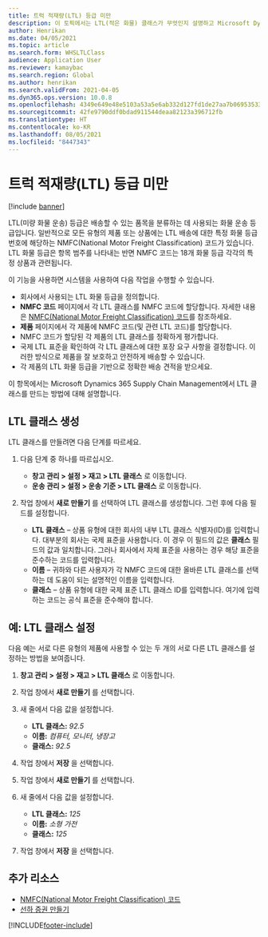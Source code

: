 ```yaml
---
title: 트럭 적재량(LTL) 등급 미만
description: 이 토픽에서는 LTL(적은 화물) 클래스가 무엇인지 설명하고 Microsoft Dynamics 365 Supply Chain Management에서 이를 설정하는 방법을 설명합니다.
author: Henrikan
ms.date: 04/05/2021
ms.topic: article
ms.search.form: WHSLTLClass
audience: Application User
ms.reviewer: kamaybac
ms.search.region: Global
ms.author: henrikan
ms.search.validFrom: 2021-04-05
ms.dyn365.ops.version: 10.0.8
ms.openlocfilehash: 4349e649e48e5103a53a5e6ab332d127fd1de27aa7b06953533198d3928d250a
ms.sourcegitcommit: 42fe9790ddf0bdad911544deaa82123a396712fb
ms.translationtype: HT
ms.contentlocale: ko-KR
ms.lasthandoff: 08/05/2021
ms.locfileid: "8447343"
---
```

# <a name="less-than-truckload-ltl-classes"></a>트럭 적재량(LTL) 등급 미만

[!include [banner](../includes/banner.md)]

LTL(미량 화물 운송) 등급은 배송할 수 있는 품목을 분류하는 데 사용되는 화물 운송 등급입니다. 일반적으로 모든 유형의 제품 또는 상품에는 LTL 배송에 대한 특정 화물 등급 번호에 해당하는 NMFC(National Motor Freight Classification) 코드가 있습니다. LTL 화물 등급은 항목 범주를 나타내는 반면 NMFC 코드는 18개 화물 등급 각각의 특정 상품과 관련됩니다.

이 기능을 사용하면 시스템을 사용하여 다음 작업을 수행할 수 있습니다.

- 회사에서 사용되는 LTL 화물 등급을 정의합니다.
- **NMFC 코드** 페이지에서 각 LTL 클래스를 NMFC 코드에 할당합니다. 자세한 내용은 [NMFC(National Motor Freight Classification) 코드](nmfc-codes.md)를 참조하세요.
- **제품** 페이지에서 각 제품에 NMFC 코드(및 관련 LTL 코드)를 할당합니다.
- NMFC 코드가 할당된 각 제품의 LTL 클래스를 정확하게 평가합니다.
- 국제 LTL 표준을 확인하여 각 LTL 클래스에 대한 포장 요구 사항을 결정합니다. 이러한 방식으로 제품을 잘 보호하고 안전하게 배송할 수 있습니다.
- 각 제품의 LTL 화물 등급을 기반으로 정확한 배송 견적을 받으세요.

이 항목에서는 Microsoft Dynamics 365 Supply Chain Management에서 LTL 클래스를 만드는 방법에 대해 설명합니다.

## <a name="create-an-ltl-class"></a>LTL 클래스 생성

LTL 클래스를 만들려면 다음 단계를 따르세요.

1. 다음 단계 중 하나를 따르십시오.

    - **창고 관리 \> 설정 \> 재고 \> LTL 클래스** 로 이동합니다.
    - **운송 관리 \> 설정 \> 운송 기준 \> LTL 클래스** 로 이동합니다.

2. 작업 창에서 **새로 만들기** 를 선택하여 LTL 클래스를 생성합니다. 그런 후에 다음 필드를 설정합니다.

    - **LTL 클래스** – 상품 유형에 대한 회사의 내부 LTL 클래스 식별자(ID)를 입력합니다. 대부분의 회사는 국제 표준을 사용합니다. 이 경우 이 필드의 값은 **클래스** 필드의 값과 일치합니다. 그러나 회사에서 자체 표준을 사용하는 경우 해당 표준을 준수하는 코드를 입력합니다.
    - **이름** – 귀하와 다른 사용자가 각 NMFC 코드에 대한 올바른 LTL 클래스를 선택하는 데 도움이 되는 설명적인 이름을 입력합니다.
    - **클래스** – 상품 유형에 대한 국제 표준 LTL 클래스 ID를 입력합니다. 여기에 입력하는 코드는 공식 표준을 준수해야 합니다.

## <a name="example-set-up-ltl-classes"></a>예: LTL 클래스 설정

다음 예는 서로 다른 유형의 제품에 사용할 수 있는 두 개의 서로 다른 LTL 클래스를 설정하는 방법을 보여줍니다.

1. **창고 관리 \> 설정 \> 재고 \> LTL 클래스** 로 이동합니다.
1. 작업 창에서 **새로 만들기** 를 선택합니다.
1. 새 줄에서 다음 값을 설정합니다.

    - **LTL 클래스:** *92.5*
    - **이름:** *컴퓨터, 모니터, 냉장고*
    - **클래스:** *92.5*

1. 작업 창에서 **저장** 을 선택합니다.
1. 작업 창에서 **새로 만들기** 를 선택합니다.
1. 새 줄에서 다음 값을 설정합니다.

    - **LTL 클래스:** *125*
    - **이름:** *소형 가전*
    - **클래스:** *125*

1. 작업 창에서 **저장** 을 선택합니다.

## <a name="additional-resources"></a>추가 리소스

- [NMFC(National Motor Freight Classification) 코드](nmfc-codes.md)
- [선하 증권 만들기](create-bill-of-lading.md)

[!INCLUDE[footer-include](../../includes/footer-banner.md)]
